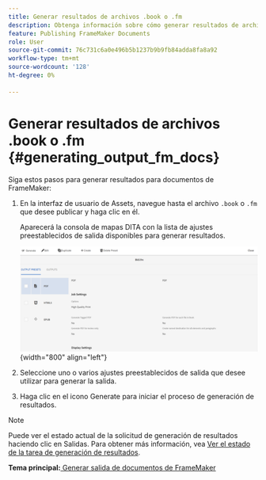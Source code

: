 ```yaml
---
title: Generar resultados de archivos .book o .fm
description: Obtenga información sobre cómo generar resultados de archivos .book o .fm en AEM Guides.
feature: Publishing FrameMaker Documents
role: User
source-git-commit: 76c731c6a0e496b5b1237b9b9fb84adda8fa8a92
workflow-type: tm+mt
source-wordcount: '128'
ht-degree: 0%

---
```


# Generar resultados de archivos .book o .fm {#generating_output_fm_docs}

Siga estos pasos para generar resultados para documentos de FrameMaker:

1. En la interfaz de usuario de Assets, navegue hasta el archivo `.book` o `.fm` que desee publicar y haga clic en él.

   Aparecerá la consola de mapas DITA con la lista de ajustes preestablecidos de salida disponibles para generar resultados.

   ![](images/publish-fm-doc.png){width="800" align="left"}

1. Seleccione uno o varios ajustes preestablecidos de salida que desee utilizar para generar la salida.

1. Haga clic en el icono Generate para iniciar el proceso de generación de resultados.


>[!NOTE]
>
> Puede ver el estado actual de la solicitud de generación de resultados haciendo clic en Salidas. Para obtener más información, vea [Ver el estado de la tarea de generación de resultados](fm-output-view-status.md).

**Tema principal:**[ Generar salida de documentos de FrameMaker](fm-output-generatation.md)
